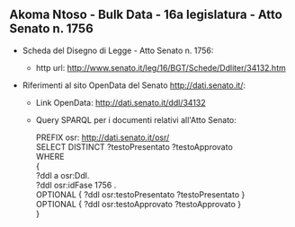 ## Akoma Ntoso - Bulk Data - 16a legislatura - Atto Senato n. 1756 ##

* Scheda del Disegno di Legge - Atto Senato n. 1756:
	* http url: http://www.senato.it/leg/16/BGT/Schede/Ddliter/34132.htm

* Riferimenti al sito OpenData del Senato http://dati.senato.it/:
	* Link OpenData: http://dati.senato.it/ddl/34132
	* Query SPARQL per i documenti relativi all'Atto Senato:

        PREFIX osr: <http://dati.senato.it/osr/>  
		SELECT DISTINCT ?testoPresentato ?testoApprovato  
		WHERE  
		{  
		    ?ddl a osr:Ddl.  
		    ?ddl osr:idFase 1756 .  
		    OPTIONAL { ?ddl osr:testoPresentato ?testoPresentato }  
		    OPTIONAL { ?ddl osr:testoApprovato ?testoApprovato }  
		}
		